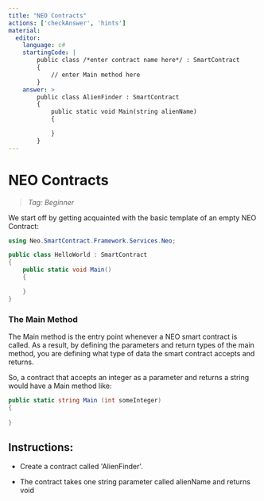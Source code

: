 ```yaml
---
title: "NEO Contracts"
actions: ['checkAnswer', 'hints']
material: 
  editor:
    language: c#
    startingCode: |
        public class /*enter contract name here*/ : SmartContract
        {
	        // enter Main method here
        }
    answer: > 
        public class AlienFinder : SmartContract
        {
            public static void Main(string alienName)
            {

            }
        }
---
```


# NEO Contracts
> *Tag: Beginner*

We start off by getting acquainted with the basic template of an empty NEO Contract:

```c#
using Neo.SmartContract.Framework.Services.Neo;

public class HelloWorld : SmartContract
{
    public static void Main()
    {

    }
}
```
### The Main Method

The Main method is the entry point whenever a NEO smart contract is called. As a result, by defining the parameters and return types of the main method, you are defining what type of data the smart contract accepts and returns. 

So, a contract that accepts an integer as a parameter and returns a string would have a Main method like: 

```c#
public static string Main (int someInteger) 
{
  
}
```



## Instructions: 

- Create a contract called 'AlienFinder'. 


- The contract takes one string parameter called alienName and returns void


